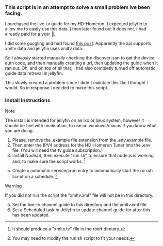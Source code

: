 ### This script is in an attempt to solve a small problem ive been facing.
I purchased the live-tv guide for my HD-Homerun, I expected jellyfin to allow me to easily use this data. I then later found out it does not, I had already paid for a year 😤.

I did some googling and had found [this post](https://forum.silicondust.com/forum/viewtopic.php?t=72813). Apparently the api supports xmltv data and jellyfin uses xmltv data.

So I *obviosly* started manually checking the discover.json to get the device auth code, and then manually creating a url, then updating the guide when it ran out. Oh, and on top of all that, I had also completly turned off automatic guide data retreval in jellyfin.

This slowly created a problem since I didn't maintain this like I thought I would. So in response I decided to make this script.

### Install instructions
> [!NOTE]
> The install is intended for jellyfin on an lxc or linux system, however it should be fine with modication, to use on windows/macos if you know what you are doing.

1. Please, remove the .example file extension from the .env.example file.
2. Then enter the IPV4 address for the HD-Homerun Tuner into the .env file. (You will need the tv guide subscription.)
3. Install NodeJS, then execute "run.sh" to ensure that node.js is working and, to make sure the script works. [^1]
[^1]: It should produce a "xmltv.tv" file in the roort diretory.
5. Create a automatic service/cron entry to automatically start the run.sh script on a schedule. [^2]
[^2]: You may need to modify the run.sh script to fit your needs.
> [!WARNING]
> If you did not run the script the "xmltv.xml" file will not be in this directory.
5. Set the live-tv channel guide to this directory and the xmltv.xml file.
6. Set a Scheduled task in Jellyfin to update channel guide for after this has been updated.
